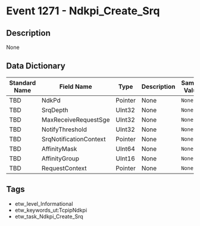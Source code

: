 # Event 1271 - Ndkpi_Create_Srq

## Description
None

## Data Dictionary
|Standard Name|Field Name|Type|Description|Sample Value|
|---|---|---|---|---|
|TBD|NdkPd|Pointer|None|`None`|
|TBD|SrqDepth|UInt32|None|`None`|
|TBD|MaxReceiveRequestSge|UInt32|None|`None`|
|TBD|NotifyThreshold|UInt32|None|`None`|
|TBD|SrqNotificationContext|Pointer|None|`None`|
|TBD|AffinityMask|UInt64|None|`None`|
|TBD|AffinityGroup|UInt16|None|`None`|
|TBD|RequestContext|Pointer|None|`None`|

## Tags
* etw_level_Informational
* etw_keywords_ut:TcpipNdkpi
* etw_task_Ndkpi_Create_Srq